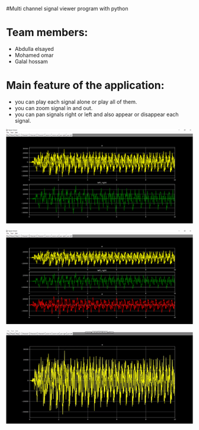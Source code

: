 #Multi channel signal viewer program with python 
# Team members:
* Abdulla elsayed
* Mohamed omar
* Galal hossam

# Main feature of the application:
* you can play each signal alone or play all of them.
* you can zoom signal in and out.
* you can pan signals right or left and also appear or disappear each signal.



![fisrt image](image2.png)

![second image](image3.png)

![App gif](signalViewer.gif)


